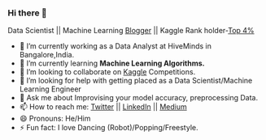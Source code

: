 ### Hi there 👋

Data Scientist || Machine Learning [Blogger](medium.com/@lokeshrth4617) || Kaggle Rank holder-[Top 4%](https://www.kaggle.com/lokeshrth4617)

<!--
**Lokeshrathi/Lokeshrathi** is a ✨ _special_ ✨ repository because its `README.md` (this file) appears on your GitHub profile.

Here are some ideas to get you started:
-->
- 🔭 I’m currently working as a Data Analyst at HiveMinds in Bangalore,India.
- 🌱 I’m currently learning **Machine Learning Algorithms.**
- 👯 I’m looking to collaborate on [Kaggle](https://www.kaggle.com/lokeshrth4617/) Competitions.
- 🤔 I’m looking for help with getting placed as a Data Scientist/Machine Learning Engineer
- 💬 Ask me about Improvising your model accuracy, preprocessing Data.
- 📫 How to reach me: [Twitter](https://twitter.com/lokeshrathi13) || [LinkedIn](https://www.linkedin.com/in/lokeshrathi/) || [Medium](medium.com/@lokeshrth4617)
- 😄 Pronouns: He/Him
- ⚡ Fun fact: I love Dancing (Robot)/Popping/Freestyle.

